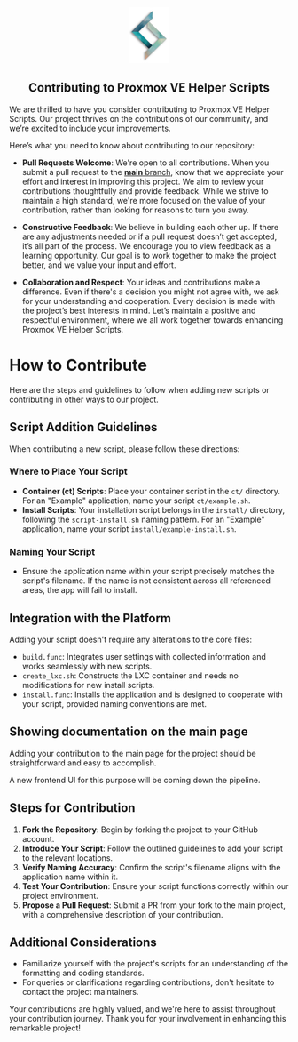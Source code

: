 <div align="center">
  <a href="#">
    <img src="https://raw.githubusercontent.com/tnware/Proxmox/main/misc/images/logo.png" height="100px" />
  </a>
</div>
<h2 align="center">Contributing to Proxmox VE Helper Scripts</h2>

We are thrilled to have you consider contributing to Proxmox VE Helper Scripts. Our project thrives on the contributions of our community, and we’re excited to include your improvements.

Here’s what you need to know about contributing to our repository:


- **Pull Requests Welcome**: We're open to all contributions. When you submit a pull request to the [**main** branch](https://github.com/tnware/Proxmox/tree/main), know that we appreciate your effort and interest in improving this project. We aim to review your contributions thoughtfully and provide feedback. While we strive to maintain a high standard, we're more focused on the value of your contribution, rather than looking for reasons to turn you away.


- **Constructive Feedback**: We believe in building each other up. If there are any adjustments needed or if a pull request doesn’t get accepted, it’s all part of the process. We encourage you to view feedback as a learning opportunity. Our goal is to work together to make the project better, and we value your input and effort.


- **Collaboration and Respect**: Your ideas and contributions make a difference. Even if there's a decision you might not agree with, we ask for your understanding and cooperation. Every decision is made with the project’s best interests in mind. Let’s maintain a positive and respectful environment, where we all work together towards enhancing Proxmox VE Helper Scripts.


# How to Contribute

Here are the steps and guidelines to follow when adding new scripts or contributing in other ways to our project.

## Script Addition Guidelines

When contributing a new script, please follow these directions:

### Where to Place Your Script

- **Container (ct) Scripts**: Place your container script in the `ct/` directory.  For an "Example" application, name your script `ct/example.sh`.
- **Install Scripts**: Your installation script belongs in the `install/` directory, following the `script-install.sh` naming pattern. For an "Example" application, name your script `install/example-install.sh`.

### Naming Your Script

- Ensure the application name within your script precisely matches the script's filename. If the name is not consistent across all referenced areas, the app will fail to install. 

## Integration with the Platform

Adding your script doesn't require any alterations to the core files:

- `build.func`: Integrates user settings with collected information and works seamlessly with new scripts.
- `create_lxc.sh`: Constructs the LXC container and needs no modifications for new install scripts.
- `install.func`: Installs the application and is designed to cooperate with your script, provided naming conventions are met.

## Showing documentation on the main page

Adding your contribution to the main page for the project should be straightforward and easy to accomplish.

A new frontend UI for this purpose will be coming down the pipeline.


## Steps for Contribution

1. **Fork the Repository**: Begin by forking the project to your GitHub account.
2. **Introduce Your Script**: Follow the outlined guidelines to add your script to the relevant locations.
3. **Verify Naming Accuracy**: Confirm the script's filename aligns with the application name within it.
4. **Test Your Contribution**: Ensure your script functions correctly within our project environment.
5. **Propose a Pull Request**: Submit a PR from your fork to the main project, with a comprehensive description of your contribution.

## Additional Considerations

- Familiarize yourself with the project's scripts for an understanding of the formatting and coding standards.
- For queries or clarifications regarding contributions, don't hesitate to contact the project maintainers.

Your contributions are highly valued, and we're here to assist throughout your contribution journey. Thank you for your involvement in enhancing this remarkable project!
